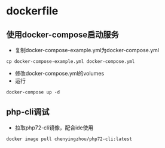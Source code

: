 # dockerfile

## 使用docker-compose启动服务
- 复制docker-compose-example.yml为docker-compose.yml
```shell script
cp docker-compose-example.yml docker-compose.yml
```
- 修改docker-compose.yml的volumes
- 运行
```shell script
docker-compose up -d
```

## php-cli调试
- 拉取php72-cli镜像，配合ide使用
```shell script
docker image pull chenyingzhou/php72-cli:latest
```
